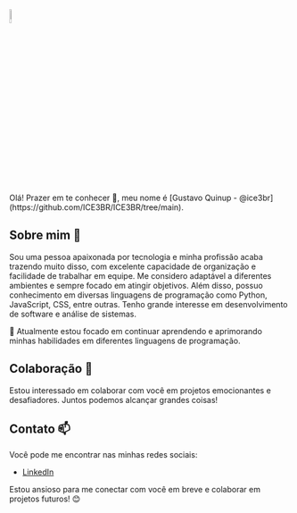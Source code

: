<picture>
  <source width="8%" media="(prefers-color-scheme: dark)" srcset="https://user-images.githubusercontent.com/25423296/163456776-7f95b81a-f1ed-45f7-b7ab-8fa810d529fa.png">
  <source width="8%" media="(prefers-color-scheme: light)" srcset="https://user-images.githubusercontent.com/25423296/163456779-a8556205-d0a5-45e2-ac17-42d089e3c3f8.png">
  <img width="8%" alt="Shows an illustrated sun in light mode and a moon with stars in dark mode." src="https://user-images.githubusercontent.com/25423296/163456779-a8556205-d0a5-45e2-ac17-42d089e3c3f8.png"><br></br>
</picture>Olá! Prazer em te conhecer 👋, meu nome é [Gustavo Quinup - @ice3br](https://github.com/ICE3BR/ICE3BR/tree/main).

## Sobre mim 👀 
Sou uma pessoa apaixonada por tecnologia e minha profissão acaba trazendo muito disso, com excelente capacidade de organização e facilidade de trabalhar em equipe. Me considero adaptável a diferentes ambientes e sempre focado em atingir objetivos. Além disso, possuo conhecimento em diversas linguagens de programação como Python, JavaScript, CSS, entre outras. Tenho grande interesse em desenvolvimento de software e análise de sistemas.

🌱 Atualmente estou focado em continuar aprendendo e aprimorando minhas habilidades em diferentes linguagens de programação. 


## Colaboração 💞 
Estou interessado em colaborar com você em projetos emocionantes e desafiadores. Juntos podemos alcançar grandes coisas! 

## Contato 📫 
Você pode me encontrar nas minhas redes sociais:
- [LinkedIn](https://www.linkedin.com/in/gustavoaquinup2005)

Estou ansioso para me conectar com você em breve e colaborar em projetos futuros! 😊

<!--
**ICE3BR/ICE3BR** is a ✨ _special_ ✨ repository because its `README.md` (this file) appears on your GitHub profile.

Here are some ideas to get you started:

- 🔭 I’m currently working on ...
- 🌱 I’m currently learning ...
- 👯 I’m looking to collaborate on ...
- 🤔 I’m looking for help with ...
- 💬 Ask me about ...
- 📫 How to reach me: ...
- 😄 Pronouns: ...
- ⚡ Fun fact: ...
-->
